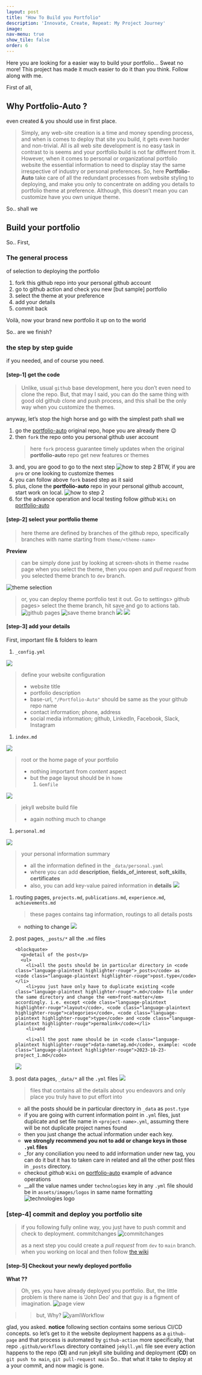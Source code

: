 ```yaml
---
layout: post
title: "How To Build you Portfolio"
description: 'Innovate, Create, Repeat: My Project Journey'
image:
nav-menu: true
show_tile: false
order: 6
---
```

		
<p>Here you are looking for a easier way to build your portfolio…
Sweat no more!
This project has made it much easier to do it than you think.
Follow along with me.</p>

<p class="no_padding">First of all,</p>
<h2 class="no_padding" id="why-portfolio-auto-">Why Portfolio-Auto ?</h2> 
<p > even created &amp; you should use in first place.</p>

<blockquote>
  <p>Simply, any web-site creation is a time and money spending process, and when is comes to deploy that site you build, it gets even harder and non-trivial. All is all web site development is no easy task in contrast to is seems and your portfolio build is not far different from it. However, when it comes to personal or organizational portfolio website the essential information to need to display stay the same irrespective of industry or personal preferences. So, here <strong>Portfolio-Auto</strong> take care of all the redundant processes from website styling to deploying, and make you only to concentrate on adding you details to portfolio theme at preference. Although, this doesn’t mean you can customize have you own unique theme.</p>
</blockquote>

<p class="no_padding">So.. shall we</p>
<h2 id="build-your-portfolio">Build your portfolio</h2>

<p class="no_padding">So.. First,</p>
<h3 id="the-general-process">The general process</h3>
<p class="no_padding">of selection to deploying the portfolio</p>

<ol>
  <li>fork this github repo into your personal github account</li>
  <li>go to github action and check you new [but sample] portfolio</li>
  <li>select the theme at your preference</li>
  <li>add your details</li>
  <li>commit back</li>
</ol>

<p>Voilà, now your brand new portfolio it up on to the world</p>

<p class="no_padding">So.. are we finish?</p>
<h3 id="the-step-by-step-guide">the step by step guide</h3>
<p class="no_padding">if you needed, and of course you need.</p>

<h4 id="step-1-get-the-code">[step-1] get the code</h4>
<blockquote>
  <p>Unlike, usual <code class="language-plaintext highlighter-rouge">github</code> base development, here you don’t even need to clone the repo. But, that may I said, you can do the same thing with good old github clone and push process, and this shall be the only way when you customize the themes.</p>
</blockquote>


<p class="no_padding">anyway, let’s stop the high horse and go with the simplest path shall we</p>
<ol>
  <li>go the <a href="https://github.com/nipdep/Portfolio-Auto">portfolio-auto</a> original repo, hope you are already there 😉</li>
  <li>then <code class="language-plaintext highlighter-rouge">fork</code> the repo onto you personal github user account
    <blockquote>
      <p>here <code class="language-plaintext highlighter-rouge">fork</code> process guarantee timely updates when the original <strong>portfolio-auto</strong> repo get new features or themes</p>
    </blockquote>
  </li>
  <li>and, you are good to go to the next step
<img class="raw_img" src="docs\HowTo\fork.png" alt="how to step 2">
BTW, if you are <code class="language-plaintext highlighter-rouge">pro</code> or one looking to customize themes</li>
  <li>you can follow above <code class="language-plaintext highlighter-rouge">fork</code> based step as it said</li>
  <li>plus, clone the <strong>portfolio-auto</strong> repo in your personal github account, start work on local.
<img class="raw_img" src="docs\HowTo\localCode.png" alt="how to step 2"></li>
  <li>for the advance operation and local testing follow <em>github</em> <code class="language-plaintext highlighter-rouge">Wiki</code> on <a href="https://github.com/nipdep/Portfolio-Auto/wiki">portfolio-auto</a></li>
</ol>


<h4 id="step-3-select-your-portfolio-theme">[step-2] select your portfolio theme</h4>
<blockquote>
  <p>here theme are defined by branches of the github repo, specifically branches with name starting from <code class="language-plaintext highlighter-rouge">theme/&lt;theme-name&gt;</code></p>
</blockquote>

<p><strong>Preview</strong></p>
<blockquote>
  <p>can be simply done just by looking at screen-shots in theme <code class="language-plaintext highlighter-rouge">readme</code> page 
when you select the theme, then you open and <em>pull request</em> from you selected theme branch to <code class="language-plaintext highlighter-rouge">dev</code> branch.</p>
</blockquote>

<p><img class="raw_img" src="docs/HowTo/themeBranchSelect.png" alt=" theme selection"></p>

<blockquote>
  <p>or, you can deploy theme portfolio test it out. Go to settings&gt; github pages&gt; select the theme branch, hit save and go to actions tab.
<img class="raw_img" src="docs/HowTo/buildAndDeploy1.png" alt="github pages ">
<img class="raw_img" src="docs/HowTo/buildNDeploy2.png" alt="save theme branch ">
<img class="raw_img" src="docs/HowTo/githubActions.png" alt=" ">
<img class="raw_img" src="docs/HowTo/pages_buildNDeployment.png" alt=" ">
<!-- <img src="docs/HowTo/" alt=" "/> --></p>
</blockquote>

<h4 id="step-4-add-your-details">[step-3] add your details</h4>
<p>First, important file &amp; folders to learn</p>
<ol>
  <li><code class="language-plaintext highlighter-rouge">_config.yml</code></li>
</ol>

<p><img class="raw_img" src="docs/HowTo/config_file.png" alt=" "></p>
<blockquote>
  <p>define your website configuration</p>
  <ul>
    <li>website title</li>
    <li>portfolio description</li>
    <li>base-url, <code class="language-plaintext highlighter-rouge">"/Portfolio-Auto"</code> should be same as the your github repo name</li>
    <li>contact information; phone, address</li>
    <li>social media information; github, LinkedIn, Facebook, Slack, Instagram</li>
  </ul>
</blockquote>

<ol>
  <li><code class="language-plaintext highlighter-rouge">index.md</code></li>
</ol>

<p><img class="raw_img" src="docs/HowTo/index.md.png" alt=" "></p>
<blockquote>
  <p>root or the home page of your portfolio</p>
  <ul>
    <li>nothing important from <em>content</em> aspect</li>
    <li>but the page layout should be in <code class="language-plaintext highlighter-rouge">home</code>
      <ol>
        <li><code class="language-plaintext highlighter-rouge">Gemfile</code></li>
      </ol>
    </li>
  </ul>
</blockquote>

<p><img class="raw_img" src="docs/HowTo/gemfile.png" alt=" "></p>
<blockquote>
  <p>jekyll website build file</p>
  <ul>
    <li>again nothing much to change</li>
  </ul>
</blockquote>

<ol>
  <li><code class="language-plaintext highlighter-rouge">personal.md</code></li>
</ol>

<p><img class="raw_img" src="docs/HowTo/personal.md.png" alt=" "></p>
<blockquote>
  <p>your personal information summary</p>
  <ul>
    <li>all the information defined in the <code class="language-plaintext highlighter-rouge">_data/personal.yaml</code></li>
    <li>where you can add <strong>description</strong>, <strong>fields_of_interest</strong>, <strong>soft_skills</strong>, <strong>certificates</strong></li>
    <li>also, you can add key-value paired information in <strong>details</strong>
<img class="raw_img" src="docs/HowTo/personalYmLnMD.png" alt=" "></li>
  </ul>
</blockquote>

<ol>
  <li>routing pages, <code class="language-plaintext highlighter-rouge">projects.md</code>, <code class="language-plaintext highlighter-rouge">publications.md</code>, <code class="language-plaintext highlighter-rouge">experience.md</code>, <code class="language-plaintext highlighter-rouge">achievements.md</code>
    <blockquote>
      <p>these pages contains tag information, routings to all details posts</p>
    </blockquote>
    <ul>
      <li>nothing to change
<img class="raw_img" src="docs/HowTo/posts_folder_structure.png" alt=" "></li>
    </ul>
  </li>
  <li>
    <p>post pages, <code class="language-plaintext highlighter-rouge">_posts/*</code> all the <code class="language-plaintext highlighter-rouge">.md</code> files</p>

    <blockquote>
      <p>detail of the post</p>
      <ul>
        <li>all the posts should be in particular directory in <code class="language-plaintext highlighter-rouge">_posts</code> as  <code class="language-plaintext highlighter-rouge">post.type</code></li>
        <li>you just have only have to duplicate existing <code class="language-plaintext highlighter-rouge">.md</code> file under the same directory and change the <em>front-matter</em> accordingly. i.e. except <code class="language-plaintext highlighter-rouge">layout</code>, <code class="language-plaintext highlighter-rouge">categories</code>, <code class="language-plaintext highlighter-rouge">type</code> and <code class="language-plaintext highlighter-rouge">permalink</code></li>
        <li>and `` 
<!-- SS<- as this is shown --></li>
        <li>all the post name should be in <code class="language-plaintext highlighter-rouge">data-nametag.md</code>, example: <code class="language-plaintext highlighter-rouge">2023-10-23-project_1.md</code>
<img class="raw_img" src="docs/HowTo/postPages.png" alt=" "></li>
      </ul>
    </blockquote>
  </li>
  <li>post data pages, <code class="language-plaintext highlighter-rouge">_data/*</code> all the <code class="language-plaintext highlighter-rouge">.yml</code> files
<img class="raw_img" src="docs/HowTo/yamlFolderStructure.png" alt=" ">
    <blockquote>
      <p>files that contains all the details about you endeavors and only place you truly have to put effort into</p>
    </blockquote>
    <ul>
      <li>all the posts should be in particular directory in <code class="language-plaintext highlighter-rouge">_data</code> as  <code class="language-plaintext highlighter-rouge">post.type</code></li>
      <li>if you are going with current information point in <code class="language-plaintext highlighter-rouge">.yml</code> files, just duplicate and set file name in <code class="language-plaintext highlighter-rouge">&lt;project-name&gt;.yml</code>, assuming there will be not duplicate project names found</li>
      <li>then you just change the actual information under each key.</li>
      <li><strong>we strongly recommend you not to add or change keys in those <code class="language-plaintext highlighter-rouge">.yml</code> files</strong></li>
      <li>_for any conciliation you need to add information under new tag, you can do it but it has to taken care in related and all the other post files in <code class="language-plaintext highlighter-rouge">_posts</code> directory.</li>
      <li>checkout <em>github</em> <code class="language-plaintext highlighter-rouge">Wiki</code> on <a href="https://github.com/nipdep/Portfolio-Auto/wiki">portfolio-auto</a> example of advance operations</li>
      <li>__all the value names under <code class="language-plaintext highlighter-rouge">technologies</code> key in any <code class="language-plaintext highlighter-rouge">.yml</code> file should be in <code class="language-plaintext highlighter-rouge">assets/images/logos</code> in same name formatting
<img src="docs\HowTo\technologies_logos.png" alt="technologies logo"></li>
    </ul>
  </li>
</ol>

<h3 id="step-5-commit-and-deploy-you-portfolio-site">[step-4] commit and deploy you portfolio site</h3>
<blockquote>
  <p>if you following fully online way, you just have to push commit and check to deployment.
commitchanges
<img src="docs/HowTo/commitchanges.png" alt="commitchanges"/></p>
as a next step you could create a <em>pull request</em> from <code class="language-plaintext highlighter-rouge">dev</code> to <code class="language-plaintext highlighter-rouge">main</code> branch.
when you working on local and then follow <a href="https://github.com/nipdep/Portfolio-Auto/wiki">the wiki</a>

</blockquote>

<h4 id="step-2-checkout-your-newly-deployed-portfolio">[step-5] Checkout your newly deployed portfolio</h4>
<p><strong>What ??</strong></p>
<blockquote>
  <p>Oh, yes. you have already deployed you portfolio. But, the little problem is there name is ‘John Deo’ and that guy is a figment of imagination.
<!-- SS- settings url of the page you -->
<img class="raw_img" src="docs/HowTo/fullpageview.png" alt="page view"></p>
</blockquote>

<blockquote>
  <blockquote>
    <p>but, Why?
<img class="raw_img" src="docs/HowTo/yamlWorkflow.png" alt="yamlWorkflow"></p>

  </blockquote>
</blockquote>

<p>glad, you asked. <strong>notice</strong> following section contains some serious CI/CD concepts. so let’s get to it
the website deployment happens as a <code class="language-plaintext highlighter-rouge">github-page</code> and that process is automated by <code class="language-plaintext highlighter-rouge">github-action</code> more specifically, that repo <code class="language-plaintext highlighter-rouge">.github/workflows</code> directory contained <code class="language-plaintext highlighter-rouge">jekyll.yml</code> file see every action happens to the repo (<strong>CI</strong>)  and run jekyll site building and deployment (<strong>CD</strong>) on  <code class="language-plaintext highlighter-rouge">git push to main</code>, <code class="language-plaintext highlighter-rouge">git pull-request main</code>
So.. that what it take to deploy at a your commit, and now magic is gone.
<!-- <img src="docs/HowTo/" alt=" "/> --></p>

</div>